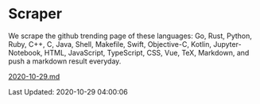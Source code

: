 # Scraper

We scrape the github trending page of these languages: Go, Rust, Python, Ruby, C++, C, Java, Shell, Makefile, Swift, Objective-C, Kotlin, Jupyter-Notebook, HTML, JavaScript, TypeScript, CSS, Vue, TeX, Markdown, and push a markdown result everyday.

[2020-10-29.md](https://github.com/yangwenmai/github-trending-backup/blob/master/2020-10-29.md)

Last Updated: 2020-10-29 04:00:06